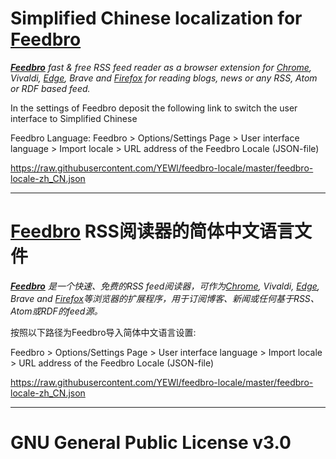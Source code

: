 # Simplified Chinese localization for [Feedbro](https://nodetics.com/feedbro/ "Go to Feedbro Project homepage")

***[Feedbro](https://nodetics.com/feedbro/ "Go to Feedbro Project homepage")*** *fast & free RSS feed reader as a browser extension for [Chrome](https://chrome.google.com/webstore/detail/feedbro/mefgmmbdailogpfhfblcnnjfmnpnmdfa "Go to extension page, for Chrome"), Vivaldi, [Edge](https://microsoftedge.microsoft.com/addons/detail/pdfbckdfhgaohcfdkcgpggcifmalimfd "Go to extension page, for Edge"), Brave and [Firefox](https://addons.mozilla.org/en-GB/firefox/addon/feedbroreader/ "Go to extension page, for Firefox") for reading blogs, news or any RSS, Atom or RDF based feed.*

In the settings of Feedbro deposit the following link to switch the user interface to Simplified Chinese

Feedbro Language: Feedbro > Options/Settings Page > User interface language > Import locale > URL address of the Feedbro Locale (JSON-file)

https://raw.githubusercontent.com/YEWl/feedbro-locale/master/feedbro-locale-zh_CN.json

---

# [Feedbro](https://nodetics.com/feedbro/ "转到Feedbro项目主页") RSS阅读器的简体中文语言文件

***[Feedbro](https://nodetics.com/feedbro/ "Go to Feedbro Project homepage")*** *是一个快速、免费的RSS feed阅读器，可作为[Chrome](https://chrome.google.com/webstore/detail/feedbro/mefgmmbdailogpfhfblcnnjfmnpnmdfa "转到Feedbro的Chrome扩展页面"), Vivaldi, [Edge](https://microsoftedge.microsoft.com/addons/detail/pdfbckdfhgaohcfdkcgpggcifmalimfd "转到Feedbro的Edge扩展页面"), Brave and [Firefox](https://addons.mozilla.org/en-GB/firefox/addon/feedbroreader/ "转到Feedbro的Firefox扩展页面")等浏览器的扩展程序，用于订阅博客、新闻或任何基于RSS、Atom或RDF的feed源。*

按照以下路径为Feedbro导入简体中文语言设置: 

Feedbro > Options/Settings Page > User interface language > Import locale > URL address of the Feedbro Locale (JSON-file)

https://raw.githubusercontent.com/YEWl/feedbro-locale/master/feedbro-locale-zh_CN.json

---

# GNU General Public License v3.0
